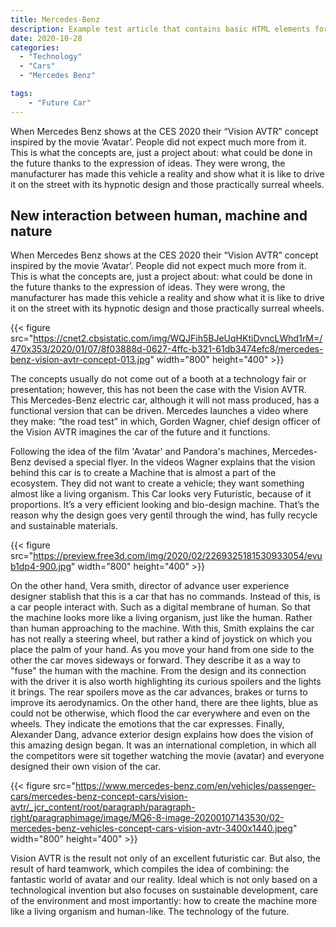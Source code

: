 ```yaml
---
title: Mercedes-Benz
description: Example test article that contains basic HTML elements for text formatting on the Web.
date: 2020-10-28
categories:
  - "Technology"
  - "Cars"
  - "Mercedes Benz"

tags:
    - "Future Car"
---
```

When Mercedes Benz shows at the CES 2020 their “Vision AVTR” concept inspired by the movie ‘Avatar’. People did not expect much more from it. This is what the concepts are, just a project about: what could be done in the future thanks to the expression of ideas. They were wrong, the manufacturer has made this vehicle a reality and show what it is like to drive it on the street with its hypnotic design and those practically surreal wheels.
<!--more-->
##  New interaction between human, machine and nature


When Mercedes Benz shows at the CES 2020 their “Vision AVTR” concept inspired by the movie ‘Avatar’. People did not expect much more from it. This is what the concepts are, just a project about: what could be done in the future thanks to the expression of ideas. They were wrong, the manufacturer has made this vehicle a reality and show what it is like to drive it on the street with its hypnotic design and those practically surreal wheels.

{{< figure src="https://cnet2.cbsistatic.com/img/WQJFih5BJeUqHKtiDvncLWhd1rM=/470x353/2020/01/07/8f03888d-0627-4ffc-b321-61db3474efc8/mercedes-benz-vision-avtr-concept-013.jpg" width="800" height="400"  >}}


The concepts usually do not come out of a booth at a technology fair or presentation; however, this has not been the case with the Vision AVTR. This Mercedes-Benz electric car, although it will not mass produced, has a functional version that can be driven. Mercedes launches a video where they make: “the road test” in which, Gorden Wagner, chief design officer of the Vision AVTR imagines the car of the future and it functions.

Following the idea of the film 'Avatar' and Pandora's machines, Mercedes-Benz devised a special flyer. In the videos Wagner explains that the vision behind this car is to create a Machine that is almost a part of the ecosystem. They did not want to create a vehicle; they want something almost like a living organism. This Car looks very Futuristic, because of it proportions. It’s a very efficient looking and bio-design machine. That’s the reason why the design goes very gentil through the wind, has fully recycle and sustainable materials.

{{< figure src="https://preview.free3d.com/img/2020/02/2269325181530933054/evub1dp4-900.jpg" width="800" height="400"  >}}


On the other hand, Vera smith, director of advance user experience designer stablish that this is a car that has no commands. Instead of this, is a car people interact with. Such as a digital membrane of human. So that the machine looks more like a living organism, just like the human. Rather than human approaching to the machine. With this, Smith explains the car has not really a steering wheel, but rather a kind of joystick on which you place the palm of your hand. As you move your hand from one side to the other the car moves sideways or forward. They describe it as a way to "fuse" the human with the machine.
From the design and its connection with the driver it is also worth highlighting its curious spoilers and the lights it brings. The rear spoilers move as the car advances, brakes or turns to improve its aerodynamics. On the other hand, there are thee lights, blue as could not be otherwise, which flood the car everywhere and even on the wheels. They indicate the emotions that the car expresses.
Finally, Alexander Dang, advance exterior design explains how does the vision of this amazing design began. It was an international completion, in which all the competitors were sit together watching the movie (avatar) and everyone designed their own vision of the car.

{{< figure src="https://www.mercedes-benz.com/en/vehicles/passenger-cars/mercedes-benz-concept-cars/vision-avtr/_jcr_content/root/paragraph/paragraph-right/paragraphimage/image/MQ6-8-image-20200107143530/02-mercedes-benz-vehicles-concept-cars-vision-avtr-3400x1440.jpeg" width="800" height="400"  >}}

Vision AVTR is the result not only of an excellent futuristic car. But also, the result of hard teamwork, which compiles the idea of combining: the fantastic world of avatar and our reality. Ideal which is not only based on a technological invention but also focuses on sustainable development, care of the environment and most importantly: how to create the machine more like a living organism and human-like. The technology of the future.
